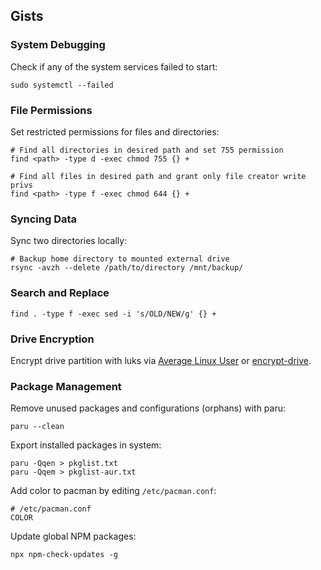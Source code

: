 ## Gists

### System Debugging

Check if any of the system services failed to start:

```shell
sudo systemctl --failed
```

### File Permissions

Set restricted permissions for files and directories:

```shell
# Find all directories in desired path and set 755 permission
find <path> -type d -exec chmod 755 {} +

# Find all files in desired path and grant only file creator write privs
find <path> -type f -exec chmod 644 {} +
```

### Syncing Data

Sync two directories locally:

```shell
# Backup home directory to mounted external drive
rsync -avzh --delete /path/to/directory /mnt/backup/
```

### Search and Replace

```shell
find . -type f -exec sed -i 's/OLD/NEW/g' {} +
```

### Drive Encryption

Encrypt drive partition with luks via [Average Linux User](https://www.youtube.com/watch?v=ch-wzDyo-wU) or [encrypt-drive](./help/guides/encrypt-drive.txt).


### Package Management

Remove unused packages and configurations (orphans) with paru:

```shell
paru --clean
```
Export installed packages in system:

```shell
paru -Qqen > pkglist.txt
paru -Qqem > pkglist-aur.txt
```

Add color to pacman by editing `/etc/pacman.conf`:

```shell
# /etc/pacman.conf
COLOR
```

Update global NPM packages:

```shell
npx npm-check-updates -g
```
